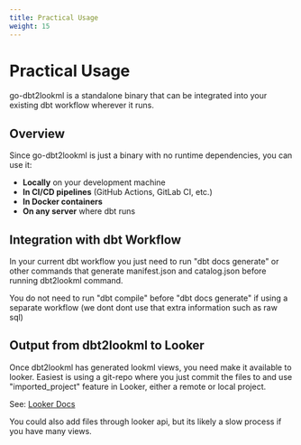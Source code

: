 ```yaml
---
title: Practical Usage
weight: 15
---
```


# Practical Usage

go-dbt2lookml is a standalone binary that can be integrated into your existing dbt workflow wherever it runs.

## Overview

Since go-dbt2lookml is just a binary with no runtime dependencies, you can use it:

- **Locally** on your development machine
- **In CI/CD pipelines** (GitHub Actions, GitLab CI, etc.)
- **In Docker containers**
- **On any server** where dbt runs

## Integration with dbt Workflow

In your current dbt workflow you just need to run "dbt docs generate" or other commands that generate manifest.json and catalog.json before running dbt2lookml command.

You do not need to run "dbt compile" before "dbt docs generate" if using a separate workflow (we dont dont use that extra information such as raw sql)

## Output from dbt2lookml to Looker

Once dbt2lookml has generated lookml views, you need make it available to looker. Easiest is using a git-repo where you just commit the files to and use "imported_project" feature in Looker, either a remote or local project. 

See: [Looker Docs](https://cloud.google.com/looker/docs/importing-projects#viewing_files_from_an_imported_project)

You could also add files through looker api, but its likely a slow process if you have many views.



